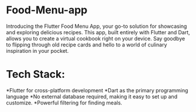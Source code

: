 # Food-Menu-app
Introducing the Flutter Food Menu App, your go-to solution for showcasing and exploring delicious recipes. This app, built entirely with Flutter and Dart, allows you to create a virtual cookbook right on your device. Say goodbye to flipping through old recipe cards and hello to a world of culinary inspiration in your pocket.

# Tech Stack:
*Flutter for cross-platform development
*Dart as the primary programming language
*No external database required, making it easy to set up and customize.
*Powerful filtering for finding meals.
